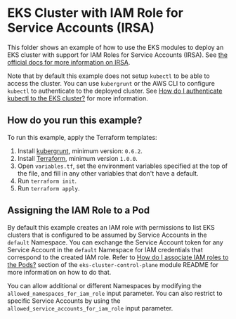 # EKS Cluster with IAM Role for Service Accounts (IRSA)

This folder shows an example of how to use the EKS modules to deploy an EKS cluster with support for IAM Roles for
Service Accounts (IRSA). See [the official docs for more information on
IRSA](https://docs.aws.amazon.com/eks/latest/userguide/iam-roles-for-service-accounts.html).

Note that by default this example does not setup `kubectl` to be able to access the cluster. You can use `kubergrunt` or
the AWS CLI to configure `kubectl` to authenticate to the deployed cluster. See [How do I authenticate kubectl to the
EKS cluster?](/core-concepts.md#how-do-i-authenticate-kubectl-to-the-eks-cluster) for more information.


## How do you run this example?

To run this example, apply the Terraform templates:

1. Install [kubergrunt](https://github.com/gruntwork-io/kubergrunt), minimum version: `0.6.2`.
1. Install [Terraform](https://www.terraform.io/), minimum version `1.0.0`.
1. Open `variables.tf`, set the environment variables specified at the top of the file, and fill in any other variables
   that don't have a default.
1. Run `terraform init`.
1. Run `terraform apply`.


## Assigning the IAM Role to a Pod

By default this example creates an IAM role with permissions to list EKS clusters that is configured to be assumed by
Service Accounts in the `default` Namespace. You can exchange the Service Account token for any Service Account in the
`default` Namespace for IAM credentials that correspond to the created IAM role. Refer to [How do I associate IAM roles
to the Pods?](/modules/eks-cluster-control-plane/README.md#how-do-i-associate-iam-roles-to-the-pods) section of the
`eks-cluster-control-plane` module README for more information on how to do that.

You can allow additional or different Namespaces by modifying the `allowed_namespaces_for_iam_role` input parameter. You
can also restrict to specific Service Accounts by using the `allowed_service_accounts_for_iam_role` input parameter.
